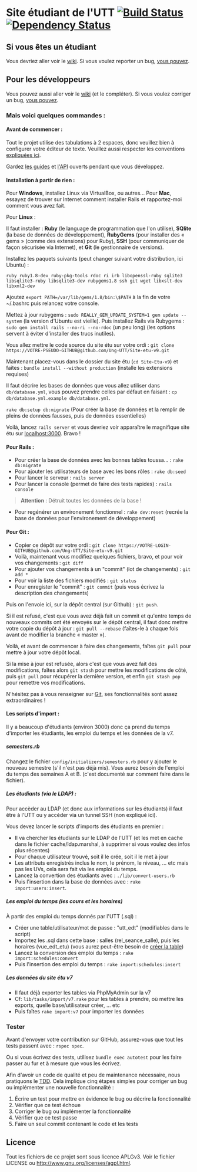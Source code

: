 # Site étudiant de l'UTT [![Build Status](https://secure.travis-ci.org/Ung-UTT/Site-etu-v9.png?branch=master)](http://travis-ci.org/Ung-UTT/Site-etu-v9) [![Dependency Status](https://gemnasium.com/Ung-UTT/Site-etu-v9.png)](https://gemnasium.com/Ung-UTT/Site-etu-v9)

## Si vous êtes un étudiant

Vous devriez aller voir le [wiki](https://github.com/Ung-UTT/Site-etu-v9/wiki).
Si vous voulez reporter un bug, [vous pouvez](https://github.com/Ung-UTT/Site-etu-v9/issues/new).

## Pour les développeurs

Vous pouvez aussi aller voir le [wiki](https://github.com/Ung-UTT/Site-etu-v9/wiki) (et le compléter).
Si vous voulez corriger un bug, [vous pouvez](https://github.com/Ung-UTT/Site-etu-v9/issues).

### Mais voici quelques commandes :

#### Avant de commencer :

Tout le projet utilise des tabulations à 2 espaces, donc veuillez bien à
configurer votre éditeur de texte.
Veuillez aussi respecter les conventions [expliquées ici](http://itsignals.cascadia.com.au/?p=7).

Gardez [les guides](guides.rubyonrails.org) et [l'API](http://api.rubyonrails.org)
ouverts pendant que vous développez.

#### Installation à partir de rien :

Pour **Windows**, installez Linux via VirtualBox, ou autres...
Pour **Mac**, essayez de trouver sur Internet comment installer Rails et rapportez-moi
comment vous avez fait.

Pour **Linux** :

Il faut installer : **Ruby** (le language de programmation que l'on
utilise), **SQlite** (la base de données de développement), **RubyGems**
(pour installer des « gems » (comme des extensions) pour Ruby), **SSH**
(pour communiquer de façon sécurisée via Internet), et **Git** (le
gestionnaire de versions).

Installez les paquets suivants (peut changer suivant votre distribution, ici Ubuntu) :

    ruby ruby1.8-dev ruby-pkg-tools rdoc ri irb libopenssl-ruby sqlite3
    libsqlite3-ruby libsqlite3-dev rubygems1.8 ssh git wget libxslt-dev libxml2-dev

Ajoutez `export PATH=/var/lib/gems/1.8/bin:\$PATH` à la fin de votre ~/.bashrc
puis relancez votre console.

Mettez à jour rubygems : `sudo REALLY_GEM_UPDATE_SYSTEM=1 gem update --system`
(la version d'Ubuntu est vieille).
Puis installez Rails via Rubygems : `sudo gem install rails --no-ri --no-rdoc` (un peu long)
(les options servent à éviter d'installer des trucs inutiles).

Vous allez mettre le code source du site étu sur votre ordi : `git clone https://VOTRE-PSEUDO-GITHUB@github.com/Ung-UTT/Site-etu-v9.git`

Maintenant placez-vous dans le dossier du site étu (`cd Site-Etu-v9`) et faîtes :
`bundle install --without production` (installe les extensions requises)

Il faut décrire les bases de données que vous allez utiliser dans
`db/database.yml`, vous pouvez prendre celles par défaut en faisant :
`cp db/database.yml.example db/database.yml`.

`rake db:setup db:migrate` (Pour créer la base de données et la remplir de
pleins de données fausses, puis de données essentielles)

Voilà, lancez `rails server` et vous devriez voir apparaître le magnifique site
étu sur [localhost:3000](http://localhost:3000). Bravo !

#### Pour Rails :

* Pour créer la base de données avec les bonnes tables toussa… : `rake db:migrate`
* Pour ajouter les utilisateurs de base avec les bons rôles : `rake db:seed`
* Pour lancer le serveur : `rails server`
* Pour lancer la console (permet de faire des tests rapides) : `rails console`

> **Attention** : Détruit toutes les données de la base !

* Pour regénérer un environement fonctionnel : `rake dev:reset` (recrée la
  base de données pour l'environement de développement)

#### Pour Git :

* Copier ce dépôt sur votre ordi : `git clone https://VOTRE-LOGIN-GITHUB@github.com/Ung-UTT/Site-etu-v9.git`
* Voilà, maintenant vous modifiez quelques fichiers, bravo, et pour voir vos changements : `git diff`
* Pour ajouter vos changements à un "commit" (lot de changements) : `git add *`
* Pour voir la liste des fichiers modifiés : `git status`
* Pour enregister le "commit" : `git commit` (puis vous écrivez la description des changements)

Puis on l'envoie ici, sur la dépôt central (sur Github) : `git push`.

Si il est refusé, c'est que vous avez déjà fait un commit et qu'entre temps de
nouveaux commits ont été envoyés sur le dépôt central, il faut donc mettre votre
copie du dépôt à jour : `git pull --rebase` (faîtes-le à chaque fois avant
de modifier la branche « master »).

Voilà, et avant de commencer à faire des changements, faîtes `git pull` pour
mettre à jour votre dépôt local.

Si la mise à jour est refusée, alors c'est que vous avez fait des modifications,
faîtes alors `git stash` pour mettre les modifications de côté, puis `git pull`
pour récupérer la dernière version, et enfin `git stash pop` pour remettre vos
modifications.

N'hésitez pas à vous renseigner sur [Git](http://gitref.org/), ses fonctionnalités
sont assez extraordinaires !

#### Les scripts d'import :

Il y a beaucoup d'étudiants (environ 3000) donc ça prend du temps d'importer
les étudiants, les emploi du temps et les données de la v7.

##### semesters.rb

Changez le fichier `config/initializers/semesters.rb` pour y ajouter le
nouveau semestre (s'il n'est pas déjà mis). Vous aurez besoin de l'emploi
du temps des semaines A et B. (c'est documenté sur comment faire dans le
fichier).

##### Les étudiants (via le LDAP) :

Pour accèder au LDAP (et donc aux informations sur les étudiants) il
faut être à l'UTT ou y accéder via un tunnel SSH (non expliqué ici).

Vous devez lancer le scripts d'imports des étudiants en premier :

* Il va chercher les étudiants sur le LDAP de l'UTT (et les met en cache
dans le fichier cache/ldap.marshal, à supprimer si vous voulez des
infos plus récentes)
* Pour chaque utilisateur trouvé, soit il le crée, soit il le met à jour
* Les attributs enregistrés inclus le nom, le prénom, le niveau, ... etc
mais pas les UVs, cela sera fait via les emploi du temps.
* Lancez la convertion des étudiants avec : `./lib/convert-users.rb`
* Puis l'insertion dans la base de données avec : `rake import:users:insert`.

##### Les emploi du temps (les cours et les horaires)

À partir des emploi du temps donnés par l'UTT (.sql) :

* Créer une table/utilisateur/mot de passe : "utt_edt" (modifiables dans
  le script)
* Importez les .sql dans cette base : salles (rel_seance_salle), puis
  les horaires (vue_edt_etu) (vous aurez peut-être besoin de [créer la
  table](https://github.com/Ung-UTT/Site-etu-v9/wiki/Problèmes-systèmes-résolus))
* Lancez la conversion des emploi du temps : `rake import:schedules:convert`
* Puis l'insertion des emploi du temps : `rake import:schedules:insert`

##### Les données du site étu v7

* Il faut déjà exporter les tables via PhpMyAdmin sur la v7
* Cf: `lib/tasks/import/v7.rake` pour les tables à prendre, où mettre les
  exports, quelle base/utilisateur créer, ... etc
* Puis faîtes `rake import:v7` pour importer les données

### Tester

Avant d'envoyer votre contribution sur GitHub, assurez-vous que tout les
tests passent avec : `rspec spec`.

Ou si vous écrivez des tests, utilisez `bundle exec autotest` pour les
faire passer au fur et à mesure que vous les écrivez.

Afin d'avoir un code de qualité et peu de maintenance nécessaire, nous
pratiquons le [TDD](http://en.wikipedia.org/wiki/Test-driven_development). Cela
implique cinq étapes simples pour corriger un bug ou implémenter une nouvelle
fonctionnalité :

1. Écrire un test pour mettre en évidence le bug ou décrire la fonctionnalité
2. Vérifier que ce test échoue
3. Corriger le bug ou implémenter la fonctionnalité
4. Vérifier que ce test passe
5. Faire un seul commit contenant le code et les tests

## Licence

Tout les fichiers de ce projet sont sous licence APLGv3.
Voir le fichier LICENSE ou <http://www.gnu.org/licenses/agpl.html>.
